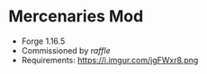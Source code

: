 # Mercenaries Mod

- Forge 1.16.5
- Commissioned by *raffle*
- Requirements: https://i.imgur.com/jgFWxr8.png